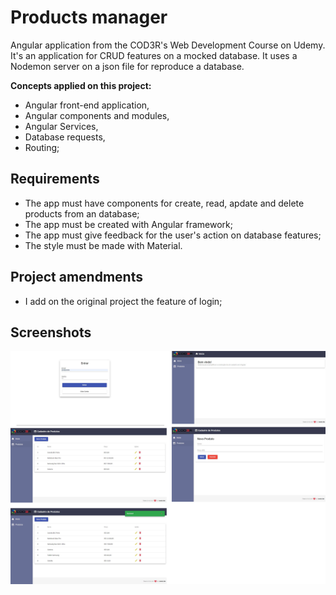 # Products manager
Angular application from the COD3R's Web Development Course on Udemy.
It's an application for CRUD features on a mocked database. It uses a Nodemon server on a json file for reproduce a database.

**Concepts applied on this project:** 
- Angular front-end application, 
- Angular components and modules, 
- Angular Services, 
- Database requests, 
- Routing; 

## Requirements
- The app must have components for create, read, apdate and delete products from an database;
- The app must be created with Angular framework;
- The app must give feedback for the user's action on database features;
- The style must be made with Material.

## Project amendments
- I add on the original project the feature of login;

## Screenshots

![Screenshots of application](https://github.com/ze-nto/crud-produtos-angular/blob/master/screens.png)
